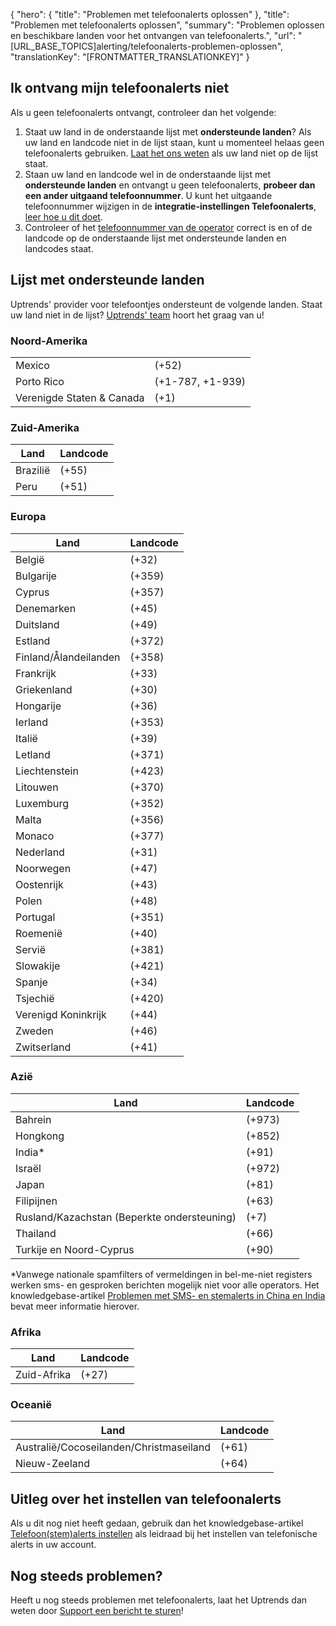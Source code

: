 {
  "hero": {
    "title": "Problemen met telefoonalerts oplossen"
  },
  "title": "Problemen met telefoonalerts oplossen",
  "summary": "Problemen oplossen en beschikbare landen voor het ontvangen van telefoonalerts.",
  "url": "[URL_BASE_TOPICS]alerting/telefoonalerts-problemen-oplossen",
  "translationKey": "[FRONTMATTER_TRANSLATIONKEY]"
}

## Ik ontvang mijn telefoonalerts niet

Als u geen telefoonalerts ontvangt, controleer dan het volgende:

1.  Staat uw land in de onderstaande lijst met **ondersteunde landen**? Als uw land en landcode niet in de lijst staan, kunt u momenteel helaas geen telefoonalerts gebruiken. [Laat het ons weten]([LINK_URL_1]) als uw land niet op de lijst staat.
2.  Staan uw land en landcode wel in de onderstaande lijst met **ondersteunde landen** en ontvangt u geen telefoonalerts, **probeer dan een ander uitgaand telefoonnummer**. U kunt het uitgaande telefoonnummer wijzigen in de **integratie-instellingen Telefoonalerts**, [leer hoe u dit doet]([LINK_URL_2]).
3.  Controleer of het [telefoonnummer van de operator]([LINK_URL_3]) correct is en of de landcode op de onderstaande lijst met ondersteunde landen en landcodes staat.

## Lijst met ondersteunde landen

Uptrends' provider voor telefoontjes ondersteunt de volgende landen. Staat uw land niet in de lijst? [Uptrends' team]([LINK_URL_4]) hoort het graag van u!

### Noord-Amerika

|                        |                  |
|------------------------|------------------|
| Mexico                 | (\+52)            |
| Porto Rico            | (\+1-787, \+1-939) |
| Verenigde Staten & Canada | (\+1)             |

### Zuid-Amerika

|Land |Landcode|
|--------|------------|
|Brazilië  |(\+55)      |
|Peru    |(\+51)      |

### Europa

|Land                |Landcode|
|-----------------------|------------|
|België                |(\+32)      |
|Bulgarije               |(\+359)     |
|Cyprus                 |(\+357)     |
|Denemarken                |(\+45)      |
|Duitsland                |(\+49)      |
|Estland                |(\+372)     |
|Finland/Ålandeilanden  |(\+358)     |
|Frankrijk                 |(\+33)      |
|Griekenland                 |(\+30)      |
|Hongarije                |(\+36)      |
|Ierland                |(\+353)     |
|Italië                  |(\+39)      |
|Letland                 |(\+371)     |
|Liechtenstein          |(\+423)     |
|Litouwen              |(\+370)     |
|Luxemburg             |(\+352)     |
|Malta                  |(\+356)     |
|Monaco                 |(\+377)     |
|Nederland            |(\+31)      |
|Noorwegen                 |(\+47)      |
|Oostenrijk                |(\+43)      |
|Polen                 |(\+48)      |
|Portugal               |(\+351)     |
|Roemenië                |(\+40)      |
|Servië                 |(\+381)     |
|Slowakije               |(\+421)     |
|Spanje                  |(\+34)      |
|Tsjechië         |(\+420)     |
|Verenigd Koninkrijk         |(\+44)      |
|Zweden                 |(\+46)      |
|Zwitserland            |(\+41)      |

### Azië

|Land                             |Landcode|
|------------------------------------|------------|
|Bahrein                             |(\+973)     |
|Hongkong                           |(\+852)     |
|India\*                             |(\+91)      |
|Israël                              |(\+972)     |
|Japan                               |(\+81)      |
|Filipijnen                         |(\+63)      |
|Rusland/Kazachstan (Beperkte ondersteuning) |(\+7)       |
|Thailand                            |(\+66)      |
|Turkije en Noord-Cyprus          |(\+90)      |

\*Vanwege nationale spamfilters of vermeldingen in bel-me-niet registers werken sms- en gesproken berichten mogelijk niet voor alle operators. Het knowledgebase-artikel [Problemen met SMS- en stemalerts in China en India]([LINK_URL_5]) bevat meer informatie hierover.

### Afrika

|Land       |Landcode|
|--------------|------------|
|Zuid-Afrika  |(\+27)      |

### Oceanië

|Land                           |Landcode|
|----------------------------------|------------|
|Australië/Cocoseilanden/Christmaseiland  |(\+61)      |
|Nieuw-Zeeland                       |(\+64)      |

## Uitleg over het instellen van telefoonalerts

Als u dit nog niet heeft gedaan, gebruik dan het knowledgebase-artikel [Telefoon(stem)alerts instellen]([LINK_URL_6]) als leidraad bij het instellen van telefonische alerts in uw account.

## Nog steeds problemen?

Heeft u nog steeds problemen met telefoonalerts, laat het Uptrends dan weten door [Support een bericht te sturen]([LINK_URL_7])!
